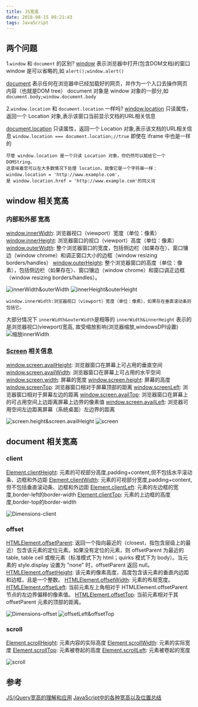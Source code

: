 ```yaml
---
title: JS宽高
date: 2018-08-15 09:21:43
tags: JavaScript
---
```


## 两个问题

1.`window` 和 `document` 的区别?
[window](https://developer.mozilla.org/zh-CN/docs/Web/API/Window) 表示浏览器中打开(包含DOM文档)的窗口
window 是可以省略的,如 `alert();window.alert()`

[document](https://developer.mozilla.org/zh-CN/docs/Web/API/Document) 表示任何在浏览器中已经加载好的网页，并作为一个入口去操作网页内容（也就是DOM tree）
document 对象是 window 对象的一部分,如 `document.body;window.document.body`

2.`window.location` 和 `document.location` 一样吗?
[window.location](https://developer.mozilla.org/zh-CN/docs/Web/API/Window/location) 只读属性，返回一个 Location 对象,表示该窗口当前显示文档的URL相关信息

[document.location](https://developer.mozilla.org/zh-CN/docs/Web/API/Document/location) 只读属性，返回一个 Location 对象,表示该文档的URL相关信息
`window.location === document.location;//true` 即使在 iframe 中也是一样的

    尽管 window.location 是一个只读 Location 对象，你仍然可以赋给它一个 DOMString。
    这意味着您可以在大多数情况下处理 location，就像它是一个字符串一样：window.location = 'http://www.example.com'，
    是 window.location.href = 'http://www.example.com'的同义词 

<!--more-->

## window 相关宽高

### 内部和外部 宽高
[window.innerWidth](https://developer.mozilla.org/zh-CN/docs/Web/API/Window/innerWidth): 浏览器视口（viewport）宽度（单位：像素）
[window.innerHeight](https://developer.mozilla.org/zh-CN/docs/Web/API/Window/innerHeight): 浏览器窗口的视口（viewport）高度（单位：像素）
[window.outerWidth](https://developer.mozilla.org/zh-CN/docs/Web/API/Window/outerWidth): 整个浏览器窗口的宽度，包括侧边栏（如果存在）、窗口镶边（window chrome）和调正窗口大小的边框（window resizing borders/handles）
[window.outerHeight](https://developer.mozilla.org/zh-CN/docs/Web/API/Window/outerHeight): 整个浏览器窗口的高度（单位：像素），包括侧边栏（如果存在）、窗口镶边（window chrome）和窗口调正边框（window resizing borders/handles）。


![innerWidth&outerWidth](./innerWidth&outerWidth.png)
![innerHeight&outerHeight](./innerHeight&outerHeight.gif)

    window.innerWidth:浏览器视口（viewport）宽度（单位：像素），如果存在垂直滚动条则包括它。

大部分情况下 `innerWidth&outerWidth`是相等的
`innerWidth&innerHeight` 表示的是浏览器视口(viewport)宽高, 故受缩放影响(浏览器缩放,windowsDPI设置)
![缩放innerWidth](./缩放innerWidth.png)

### [Screen](https://developer.mozilla.org/zh-CN/docs/Web/API/Screen) 相关信息
[window.screen.availHeight](https://developer.mozilla.org/zh-CN/docs/Web/API/Screen/availHeight): 浏览器窗口在屏幕上可占用的垂直空间
[window.screen.availWidth](https://developer.mozilla.org/zh-CN/docs/Web/API/Screen/availWidth): 浏览器窗口在屏幕上可占用的水平空间
[window.screen.width](https://developer.mozilla.org/zh-CN/docs/Web/API/Screen/width): 屏幕的宽度
[window.screen.height](https://developer.mozilla.org/zh-CN/docs/Web/API/Screen/height): 屏幕的高度
[window.screenTop](https://www.w3cschool.cn/jsref/prop-win-screenleft.html): 浏览器窗口相对于屏幕顶部的距离
[window.screenLeft](https://www.w3cschool.cn/jsref/prop-win-screenleft.html): 浏览器窗口相对于屏幕左边的距离
[window.screen.availTop](https://developer.mozilla.org/zh-CN/docs/Web/API/Screen/availTop): 浏览器窗口在屏幕上的可占用空间上边距离屏幕上边界的像素值
[window.screen.availLeft](https://developer.mozilla.org/zh-CN/docs/Web/API/Screen/availLeft): 浏览器可用空间左边距离屏幕（系统桌面）左边界的距离
 
![screen.height&screen.availHeight](./screen.height&screen.availHeight.gif)
![screen](./screen.jpg)

## document 相关宽高

### client
[Element.clientHeight](https://developer.mozilla.org/zh-CN/docs/Web/API/Element/clientHeight): 元素的可视部分高度,padding+content,但不包括水平滚动条、边框和外边距
[Element.clientWidth](https://developer.mozilla.org/zh-CN/docs/Web/API/Element/clientWidth): 元素的可视部分宽度,padding+content,但不包括垂直滚动条、边框和外边距
[Element.clientLeft](https://developer.mozilla.org/zh-CN/docs/Web/API/Element/clientLeft): 元素的左边框的宽度,border-left的border-width
[Element.clientTop](https://developer.mozilla.org/zh-CN/docs/Web/API/Element/clientTop): 元素的上边框的高度度,border-top的border-width

![Dimensions-client](./Dimensions-client.png)

### offset
[HTMLElement.offsetParent](https://developer.mozilla.org/zh-CN/docs/Web/API/HTMLElement/offsetParent): 返回一个指向最近的（closest，指包含层级上的最近）包含该元素的定位元素。如果没有定位的元素，则 offsetParent 为最近的 table, table cell 或根元素（标准模式下为 html；quirks 模式下为 body）。当元素的 style.display 设置为 "none" 时，offsetParent 返回 null。
[HTMLElement.offsetHeight](https://developer.mozilla.org/zh-CN/docs/Web/API/HTMLElement/offsetHeight): 该元素的像素高度，高度包含该元素的垂直内边距和边框，且是一个整数。
[HTMLElement.offsetWidth](https://developer.mozilla.org/zh-CN/docs/Web/API/HTMLElement/offsetWidth): 元素的布局宽度。
[HTMLElement.offsetLeft](https://developer.mozilla.org/zh-CN/docs/Web/API/HTMLElement/offsetLeft): 当前元素左上角相对于  HTMLElement.offsetParent 节点的左边界偏移的像素值。
[HTMLElement.offsetTop](https://developer.mozilla.org/zh-CN/docs/Web/API/HTMLElement/offsetTop): 当前元素相对于其 offsetParent 元素的顶部的距离。

![Dimensions-offset](./Dimensions-offset.png)
![offsetLeft&offsetTop](./offsetLeft&offsetTop.png)

### scroll 
[Element.scrollHeight](https://developer.mozilla.org/zh-CN/docs/Web/API/Element/scrollHeight): 元素内容的实际高度
[Element.scrollWidth](https://developer.mozilla.org/zh-CN/docs/Web/API/Element/scrollWidth): 元素的实际宽度
[Element.scrollTop](https://developer.mozilla.org/zh-CN/docs/Web/API/Element/scrollTop): 元素被卷起的高度
[Element.scrollLeft](https://developer.mozilla.org/zh-CN/docs/Web/API/Element/scrollLeft): 元素被卷起的宽度

![scroll](./scroll.png)


## 参考
[JS/jQuery宽高的理解和应用](https://www.imooc.com/learn/608)
[JavaScript中的各种宽高以及位置总结](https://segmentfault.com/a/1190000002545307)

